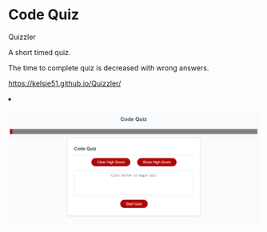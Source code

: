 # Code Quiz

</h1> Quizzler </h1>
</p> A short timed quiz.
</P> The time to complete quiz is decreased with wrong answers.


https://kelsie51.github.io/Quizzler/ <li>
  
![Screenshot](/quizzler.PNG)
